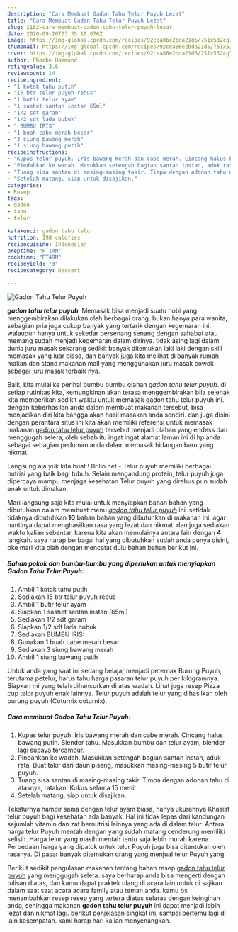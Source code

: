 ```yaml
---
description: "Cara Membuat Gadon Tahu Telur Puyuh Lezat"
title: "Cara Membuat Gadon Tahu Telur Puyuh Lezat"
slug: 2162-cara-membuat-gadon-tahu-telur-puyuh-lezat
date: 2020-09-20T03:35:18.076Z
image: https://img-global.cpcdn.com/recipes/92cea86e2bda21d5/751x532cq70/gadon-tahu-telur-puyuh-foto-resep-utama.jpg
thumbnail: https://img-global.cpcdn.com/recipes/92cea86e2bda21d5/751x532cq70/gadon-tahu-telur-puyuh-foto-resep-utama.jpg
cover: https://img-global.cpcdn.com/recipes/92cea86e2bda21d5/751x532cq70/gadon-tahu-telur-puyuh-foto-resep-utama.jpg
author: Phoebe Hammond
ratingvalue: 3.6
reviewcount: 14
recipeingredient:
- "1 kotak tahu putih"
- "15 btr telur puyuh rebus"
- "1 butir telur ayam"
- "1 sashet santan instan 65ml"
- "1/2 sdt garam"
- "1/2 sdt lada bubuk"
- " BUMBU IRIS"
- "1 buah cabe merah besar"
- "3 siung bawang merah"
- "1 siung bawang putih"
recipeinstructions:
- "Kupas telur puyuh. Iris bawang merah dan cabe merah. Cincang halus bawang putih. Blender tahu. Masukkan bumbu dan telur ayam, blender lagi supaya tercampur."
- "Pindahkan ke wadah. Masukkan setengah bagian santan instan, aduk rata. Buat takir dari daun pisang, masukkan masing-masing 5 butir telur puyuh."
- "Tuang sisa santan di masing-masing takir. Timpa dengan adonan tahu di atasnya, ratakan. Kukus selama 15 menit."
- "Setelah matang, siap untuk disajikan."
categories:
- Resep
tags:
- gadon
- tahu
- telur

katakunci: gadon tahu telur 
nutrition: 198 calories
recipecuisine: Indonesian
preptime: "PT14M"
cooktime: "PT49M"
recipeyield: "3"
recipecategory: Dessert

---
```



![Gadon Tahu Telur Puyuh](https://img-global.cpcdn.com/recipes/92cea86e2bda21d5/751x532cq70/gadon-tahu-telur-puyuh-foto-resep-utama.jpg)

<b><i>gadon tahu telur puyuh</i></b>, Memasak bisa menjadi suatu hobi yang menggembirakan dilakukan oleh berbagai orang. bukan hanya para wanita, sebagian pria juga cukup banyak yang tertarik dengan kegemaran ini. walaupun hanya untuk sekedar bersenang senang dengan sahabat atau memang sudah menjadi kegemaran dalam dirinya. tidak asing lagi dalam dunia juru masak sekarang sedikit banyak ditemukan laki laki dengan skill memasak yang luar biasa, dan banyak juga kita melihat di banyak rumah makan dan stand makanan mall yang menggunakan juru masak cowok sebagai juru masak terbaik nya.

Baik, kita mulai ke perihal bumbu bumbu olahan <i>gadon tahu telur puyuh</i>. di setiap rutinitas kita, kemungkinan akan terasa menggembirakan bila sejenak kita memberikan sedikit waktu untuk memasak gadon tahu telur puyuh ini. dengan keberhasilan anda dalam membuat makanan tersebut, bisa menjadikan diri kita bangga akan hasil masakan anda sendiri. dan juga disini dengan perantara situs ini kita akan memiliki referensi untuk memasak makanan <u>gadon tahu telur puyuh</u> tersebut menjadi olahan yang endess dan menggugah selera, oleh sebab itu ingat ingat alamat laman ini di hp anda sebagai sebagian pedoman anda dalam memasak hidangan baru yang nikmat.

Langsung aja yuk kita buat ! Brilio.net - Telur puyuh memiliki berbagai nutrisi yang baik bagi tubuh. Selain mengandung protein, telur puyuh juga dipercaya mampu menjaga kesehatan Telur puyuh yang direbus pun sudah enak untuk dimakan.


Mari langsung saja kita mulai untuk menyiapkan bahan bahan yang dibutuhkan dalam membuat menu <u><i>gadon tahu telur puyuh</i></u> ini. setidak tidaknya dibutuhkan <b>10</b> bahan bahan yang dibutuhkan di makanan ini. agar nantinya dapat menghasilkan rasa yang lezat dan nikmat. dan juga sediakan waktu kalian sebentar, karena kita akan memulainya antara lain dengan <b>4</b> langkah. saya harap berbagai hal yang dibutuhkan sudah anda punya disini, oke mari kita olah dengan mencatat dulu bahan bahan berikut ini.

<!--inarticleads1-->

##### Bahan pokok dan bumbu-bumbu yang diperlukan untuk menyiapkan Gadon Tahu Telur Puyuh:

1. Ambil 1 kotak tahu putih
1. Sediakan 15 btr telur puyuh rebus
1. Ambil 1 butir telur ayam
1. Siapkan 1 sashet santan instan (65ml)
1. Sediakan 1/2 sdt garam
1. Siapkan 1/2 sdt lada bubuk
1. Sediakan  BUMBU IRIS:
1. Gunakan 1 buah cabe merah besar
1. Sediakan 3 siung bawang merah
1. Ambil 1 siung bawang putih


Untuk anda yang saat ini sedang belajar menjadi peternak Burung Puyuh, terutama petelur, harus tahu harga pasaran telur puyuh per kilogramnya. Siapkan mi yang telah dihancurkan di atas wadah. Lihat juga resep Pizza cup telor puyuh enak lainnya. Telur puyuh adalah telur yang dihasilkan oleh burung puyuh (Coturnix coturnix). 

<!--inarticleads2-->

##### Cara membuat Gadon Tahu Telur Puyuh:

1. Kupas telur puyuh. Iris bawang merah dan cabe merah. Cincang halus bawang putih. Blender tahu. Masukkan bumbu dan telur ayam, blender lagi supaya tercampur.
1. Pindahkan ke wadah. Masukkan setengah bagian santan instan, aduk rata. Buat takir dari daun pisang, masukkan masing-masing 5 butir telur puyuh.
1. Tuang sisa santan di masing-masing takir. Timpa dengan adonan tahu di atasnya, ratakan. Kukus selama 15 menit.
1. Setelah matang, siap untuk disajikan.


Teksturnya hampir sama dengan telur ayam biasa, hanya ukurannya Khasiat telur puyuh bagi kesehatan ada banyak. Hal ini tidak lepas dari kandungan sejumlah vitamin dan zat bernutrisi lainnya yang ada di dalam telur. Antara harga telur Puyuh mentah dengan yang sudah matang cenderung memiliki selisih. Harga telur yang masih mentah tentu saja lebih murah karena Perbedaan harga yang dipatok untuk telur Puyuh juga bisa ditentukan oleh rasanya. Di pasar banyak ditemukan orang yang menjual telur Puyuh yang. 

Berikut sedikit pengulasan makanan tentang bahan resep <u>gadon tahu telur puyuh</u> yang menggugah selera. saya berharap anda bisa mengerti dengan tulisan diatas, dan kamu dapat praktek ulang di acara lain untuk di sajikan dalam saat saat acara acara family atau teman anda. kamu bs menambahkan resep resep yang tertera diatas selaras dengan keinginan anda, sehingga makanan <b>gadon tahu telur puyuh</b> ini dapat menjadi lebih lezat dan nikmat lagi. berikut penjelasan singkat ini, sampai bertemu lagi di lain kesempatan. kami harap hari kalian menyenangkan.
